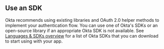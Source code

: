## Use an SDK

Okta recommends using existing libraries and OAuth 2.0 helper methods to implement your authentication flow. You can use one of Okta's SDKs or an open-source library if an appropriate Okta SDK is not available. See [Languages & SDKs overview](/code/) for a list of Okta SDKs that you can download to start using with your app.
